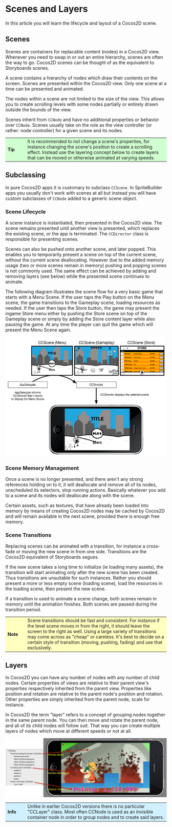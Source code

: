 # Scenes and Layers

In this article you will learn the lifecycle and layout of a Cocos2D scene.

## Scenes

Scenes are containers for replacable content (nodes) in a Cocos2D view. Whenever you need to swap in or out an entire hierarchy, scenes are often the way to go. Cocos2D scenes can be thought of as the equivalent to Storyboards scenes.

A scene contains a hierarchy of nodes which draw their contents on the screen. Scenes are presented within the Cocos2D view. Only one scene at a time can be presented and animated.

The nodes within a scene are not limited to the size of the view. This allows you to create scrolling levels with some nodes partially or entirely drawn outside the bounds of the view.

Scenes inherit from `CCNode` and have no additional properties or behavior over `CCNode`. Scenes usually take on the role as the view controller (or rather: node controller) for a given scene and its nodes. 

<table border="0"><tr><td width="48px" bgcolor="#d0ffd0"><strong>Tip</strong></td><td bgcolor="#d0ffd0">
It is recommended to not change a scene's properties, for instance changing the scene's position to create a scrolling effect. Instead use the layering concept below to create layers that can be moved or otherwise animated at varying speeds.
</td></tr></table>

## Subclassing

In pure Cocos2D apps it is customary to subclass `CCScene`. In SpriteBuilder apps you usually don't work with scenes at all but instead you will have custom subclasses of `CCNode` added to a generic scene object.

### Scene Lifecycle

A scene instance is instantiated, then presented in the Cocos2D view. The scene remains presented until another view is presented, which replaces the existing scene, or the app is terminated. The `CCDirector` class is responsible for presenting scenes.

Scenes can also be pushed onto another scene, and later popped. This enables you to temporarily present a scene on top of the current scene, without the current scene deallocating. However due to the added memory usage (two or more scenes remain in memory) pushing and popping scenes is not commonly used. The same effect can be achieved by adding and removing layers (see below) while the presented scene continues to animate.

The following diagram illustrates the scene flow for a very basic game that starts with a Menu Scene. If the user taps the Play button on the Menu scene, the game transitions to the Gameplay scene, loading resources as needed. If the user then taps the Store button, the game may present the ingame Store menu either by pushing the Store scene on top of the Gameplay scene or simply by adding the Store content layer while also pausing the game. At any time the player can quit the game which will present the Menu Scene again.

![](cocos2d-scenes-and-layers-scene-flow-diagram.png)

### Scene Memory Management

Once a scene is no longer presented, and there aren't any strong references holding on to it, it will deallocate and remove all of its nodes, unscheduled its selectors, stop running actions. Basically whatever you add to a scene and its nodes will deallocate along with the scene.

Certain assets, such as textures, that have already been loaded into memory by means of creating Cocos2D nodes may be cached by Cocos2D and will remain available in the next scene, provided there is enough free memory.

### Scene Transitions

Replacing scenes can be animated with a transition, for instance a cross-fade or moving the new scene in from one side. Transitions are the Cocos2D equivalent of Storyboards segues.

If the new scene takes a long time to initialize (ie loading many assets), the transition will start animating only after the new scene has been created. Thus transitions are unsuitable for such instances. Rather you should present a more or less empty scene (loading scene), load the resources in the loading scene, then present the new scene.

If a transition is used to animate a scene change, both scenes remain in memory until the animation finishes. Both scenes are paused during the transition period.

<table border="0"><tr><td width="48px" bgcolor="#ffffc0"><strong>Note</strong></td><td bgcolor="#ffffc0">
Scene transitions should be fast and consistent. For instance if the level scene moves in from the right, it should leave the screen to the right as well. Using a large variety of transitions may come across as "cheap" or careless. It's best to decide on a certain style of transition (moving, pushing, fading) and use that exclusively.
</td></tr></table>

## Layers

In Cocos2D you can have any number of nodes with any number of child nodes. Certain properties of views are relative to their parent view's properties respectively inherited from the parent view. Properties like position and rotation are relative to the parent node's position and rotation. Other properties are simply inherited from the parent node, scale for instance.

In Cocos2D the term "layer" refers to a concept of grouping nodes together in the same parent node. You can then move and rotate the parent node, and all of its child nodes will follow suit. That way you can create multiple layers of nodes which move at different speeds or not at all.

![Cocos2D Layers Example](cocos2d-scenes-and-layers-example.png "Layers Example: nodes define layers moving at different speeds to create scrolling layers with varying speeds as well as static layers for immovable nodes.")

<table border="0"><tr><td width="48px" bgcolor="#d0f0ff"><strong>Info</strong></td><td bgcolor="#d0f0ff">
Unlike in earlier Cocos2D versions there is no particular "CCLayer" class. Most often CCNode is used as an invisible container node in order to group nodes and to create said layers.
</td></tr></table>
